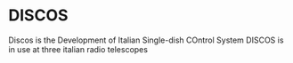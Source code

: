# DISCOS

Discos is the Development of Italian Single-dish COntrol System
DISCOS is in use at three italian radio telescopes
